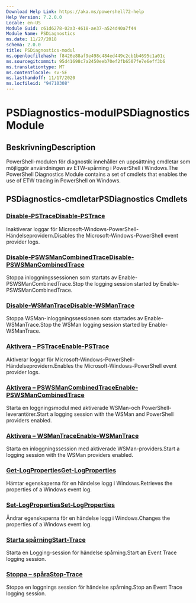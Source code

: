 ```yaml
---
Download Help Link: https://aka.ms/powershell72-help
Help Version: 7.2.0.0
Locale: en-US
Module Guid: c61d6278-02a3-4618-ae37-a524d40a7f44
Module Name: PSDiagnostics
ms.date: 11/27/2018
schema: 2.0.0
title: PSDiagnostics-modul
ms.openlocfilehash: f8426e88af9e498c484ed449c2cb1b4695c1a01c
ms.sourcegitcommit: 95d41698c7a2450eeb70ef2fb6507fe7e6eff3b6
ms.translationtype: MT
ms.contentlocale: sv-SE
ms.lasthandoff: 11/17/2020
ms.locfileid: "94710308"
---
```

# <span data-ttu-id="fcaf3-102">PSDiagnostics-modul</span><span class="sxs-lookup"><span data-stu-id="fcaf3-102">PSDiagnostics Module</span></span>

## <span data-ttu-id="fcaf3-103">Beskrivning</span><span class="sxs-lookup"><span data-stu-id="fcaf3-103">Description</span></span>

<span data-ttu-id="fcaf3-104">PowerShell-modulen för diagnostik innehåller en uppsättning cmdletar som möjliggör användningen av ETW-spårning i PowerShell i Windows.</span><span class="sxs-lookup"><span data-stu-id="fcaf3-104">The PowerShell Diagnostics Module contains a set of cmdlets that enables the use of ETW tracing in PowerShell on Windows.</span></span>

## <span data-ttu-id="fcaf3-105">PSDiagnostics-cmdletar</span><span class="sxs-lookup"><span data-stu-id="fcaf3-105">PSDiagnostics Cmdlets</span></span>

### [<span data-ttu-id="fcaf3-106">Disable-PSTrace</span><span class="sxs-lookup"><span data-stu-id="fcaf3-106">Disable-PSTrace</span></span>](Disable-PSTrace.md)
<span data-ttu-id="fcaf3-107">Inaktiverar loggar för Microsoft-Windows-PowerShell-Händelseprovidern.</span><span class="sxs-lookup"><span data-stu-id="fcaf3-107">Disables the Microsoft-Windows-PowerShell event provider logs.</span></span>

### [<span data-ttu-id="fcaf3-108">Disable-PSWSManCombinedTrace</span><span class="sxs-lookup"><span data-stu-id="fcaf3-108">Disable-PSWSManCombinedTrace</span></span>](Disable-PSWSManCombinedTrace.md)
<span data-ttu-id="fcaf3-109">Stoppa inloggningssessionen som startats av Enable-PSWSManCombinedTrace.</span><span class="sxs-lookup"><span data-stu-id="fcaf3-109">Stop the logging session started by Enable-PSWSManCombinedTrace.</span></span>

### [<span data-ttu-id="fcaf3-110">Disable-WSManTrace</span><span class="sxs-lookup"><span data-stu-id="fcaf3-110">Disable-WSManTrace</span></span>](Disable-WSManTrace.md)
<span data-ttu-id="fcaf3-111">Stoppa WSMan-inloggningssessionen som startades av Enable-WSManTrace.</span><span class="sxs-lookup"><span data-stu-id="fcaf3-111">Stop the WSMan logging session started by Enable-WSManTrace.</span></span>

### [<span data-ttu-id="fcaf3-112">Aktivera – PSTrace</span><span class="sxs-lookup"><span data-stu-id="fcaf3-112">Enable-PSTrace</span></span>](Enable-PSTrace.md)
<span data-ttu-id="fcaf3-113">Aktiverar loggar för Microsoft-Windows-PowerShell-Händelseprovidern.</span><span class="sxs-lookup"><span data-stu-id="fcaf3-113">Enables the Microsoft-Windows-PowerShell event provider logs.</span></span>

### [<span data-ttu-id="fcaf3-114">Aktivera – PSWSManCombinedTrace</span><span class="sxs-lookup"><span data-stu-id="fcaf3-114">Enable-PSWSManCombinedTrace</span></span>](Enable-PSWSManCombinedTrace.md)
<span data-ttu-id="fcaf3-115">Starta en loggningsmodul med aktiverade WSMan-och PowerShell-leverantörer.</span><span class="sxs-lookup"><span data-stu-id="fcaf3-115">Start a logging session with the WSMan and PowerShell providers enabled.</span></span>

### [<span data-ttu-id="fcaf3-116">Aktivera – WSManTrace</span><span class="sxs-lookup"><span data-stu-id="fcaf3-116">Enable-WSManTrace</span></span>](Enable-WSManTrace.md)
<span data-ttu-id="fcaf3-117">Starta en inloggningssession med aktiverade WSMan-providers.</span><span class="sxs-lookup"><span data-stu-id="fcaf3-117">Start a logging session with the WSMan providers enabled.</span></span>

### [<span data-ttu-id="fcaf3-118">Get-LogProperties</span><span class="sxs-lookup"><span data-stu-id="fcaf3-118">Get-LogProperties</span></span>](Get-LogProperties.md)
<span data-ttu-id="fcaf3-119">Hämtar egenskaperna för en händelse logg i Windows.</span><span class="sxs-lookup"><span data-stu-id="fcaf3-119">Retrieves the properties of a Windows event log.</span></span>

### [<span data-ttu-id="fcaf3-120">Set-LogProperties</span><span class="sxs-lookup"><span data-stu-id="fcaf3-120">Set-LogProperties</span></span>](Set-LogProperties.md)
<span data-ttu-id="fcaf3-121">Ändrar egenskaperna för en händelse logg i Windows.</span><span class="sxs-lookup"><span data-stu-id="fcaf3-121">Changes the properties of a Windows event log.</span></span>

### [<span data-ttu-id="fcaf3-122">Starta spårning</span><span class="sxs-lookup"><span data-stu-id="fcaf3-122">Start-Trace</span></span>](Start-Trace.md)
<span data-ttu-id="fcaf3-123">Starta en Logging-session för händelse spårning.</span><span class="sxs-lookup"><span data-stu-id="fcaf3-123">Start an Event Trace logging session.</span></span>

### [<span data-ttu-id="fcaf3-124">Stoppa – spåra</span><span class="sxs-lookup"><span data-stu-id="fcaf3-124">Stop-Trace</span></span>](Stop-Trace.md)
<span data-ttu-id="fcaf3-125">Stoppa en loggnings session för händelse spårning.</span><span class="sxs-lookup"><span data-stu-id="fcaf3-125">Stop an Event Trace logging session.</span></span>

